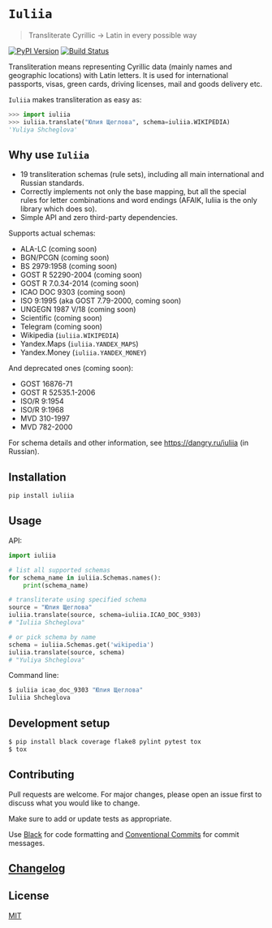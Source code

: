 # `Iuliia`
> Transliterate Cyrillic → Latin in every possible way

[![PyPI Version][pypi-image]][pypi-url]
[![Build Status][travis-image]][travis-url]

Transliteration means representing Cyrillic data (mainly names and geographic locations) with Latin letters. It is used for international passports, visas, green cards, driving licenses, mail and goods delivery etc.

`Iuliia` makes transliteration as easy as:

```python
>>> import iuliia
>>> iuliia.translate("Юлия Щеглова", schema=iuliia.WIKIPEDIA)
'Yuliya Shcheglova'
```

## Why use `Iuliia`

- 19 transliteration schemas (rule sets), including all main international and Russian standards.
- Correctly implements not only the base mapping, but all the special rules for letter combinations and word endings (AFAIK, Iuliia is the only library which does so).
- Simple API and zero third-party dependencies.

Supports actual schemas:

- ALA-LC (coming soon)
- BGN/PCGN (coming soon)
- BS 2979:1958 (coming soon)
- GOST R 52290-2004 (coming soon)
- GOST R 7.0.34-2014 (coming soon)
- ICAO DOC 9303 (coming soon)
- ISO 9:1995 (aka GOST 7.79-2000, coming soon)
- UNGEGN 1987 V/18 (coming soon)
- Scientific (coming soon)
- Telegram (coming soon)
- Wikipedia (`iuliia.WIKIPEDIA`)
- Yandex.Maps (`iuliia.YANDEX_MAPS`)
- Yandex.Money (`iuliia.YANDEX_MONEY`)

And deprecated ones (coming soon):

- GOST 16876-71
- GOST R 52535.1-2006
- ISO/R 9:1954
- ISO/R 9:1968
- MVD 310-1997
- MVD 782-2000

For schema details and other information, see <https://dangry.ru/iuliia> (in Russian).

## Installation

```sh
pip install iuliia
```

## Usage

API:

```python
import iuliia

# list all supported schemas
for schema_name in iuliia.Schemas.names():
    print(schema_name)

# transliterate using specified schema
source = "Юлия Щеглова"
iuliia.translate(source, schema=iuliia.ICAO_DOC_9303)
# "Iuliia Shcheglova"

# or pick schema by name
schema = iuliia.Schemas.get('wikipedia')
iuliia.translate(source, schema)
# "Yuliya Shcheglova"
```

Command line:

```sh
$ iuliia icao_doc_9303 "Юлия Щеглова"
Iuliia Shcheglova
```

## Development setup

```sh
$ pip install black coverage flake8 pylint pytest tox
$ tox
```

## Contributing

Pull requests are welcome. For major changes, please open an issue first to discuss what you would like to change.

Make sure to add or update tests as appropriate.

Use [Black](https://black.readthedocs.io/en/stable/) for code formatting and [Conventional Commits](https://www.conventionalcommits.org/en/v1.0.0-beta.4/) for commit messages.

## [Changelog](CHANGELOG.md)

## License

[MIT](https://choosealicense.com/licenses/mit/)

<!-- Markdown link & img dfn's -->
[pypi-image]: https://img.shields.io/pypi/v/iuliia?style=flat-square
[pypi-url]: https://pypi.org/project/iuliia/
[travis-image]: https://img.shields.io/travis/nalgeon/iuliia-py?style=flat-square
[travis-url]: https://travis-ci.org/nalgeon/iuliia-py